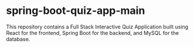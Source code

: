# spring-boot-quiz-app-main
This repository contains a Full Stack Interactive Quiz Application built using React for the frontend, Spring Boot for the backend, and MySQL for the database.
